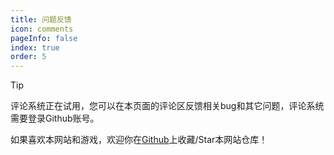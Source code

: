 ```yaml
---
title: 问题反馈
icon: comments
pageInfo: false
index: true
order: 5
---
```


> [!tip]
> 评论系统正在试用，您可以在本页面的评论区反馈相关bug和其它问题，评论系统需要登录Github账号。
> 
> 如果喜欢本网站和游戏，欢迎你在[Github](https://github.com/Gzh0821/pvzg_site)上收藏/Star本网站仓库！
